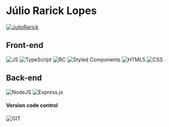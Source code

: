 <h1>
  Júlio Rarick Lopes 
</h1>

[![JulioRarick](https://github-readme-stats.vercel.app/api/top-langs/?username=JulioRarick&hide=html&layout=compact&theme=merko)](https://github.com/anuraghazra/github-readme-stats)

<h2>Front-end </h2>

![JS](https://img.shields.io/badge/JavaScript-323330?style=for-the-badge&logo=javascript&logoColor=F7DF1E)
![TypeScript](https://img.shields.io/badge/typescript-%23007ACC.svg?style=for-the-badge&logo=typescript&logoColor=white)
![RC](https://img.shields.io/badge/React-20232A?style=for-the-badge&logo=react&logoColor=61DAFB)
![Styled Components](https://img.shields.io/badge/styled--components-DB7093?style=for-the-badge&logo=styled-components&logoColor=white)
![HTML5](https://img.shields.io/badge/HTML5-E34F26?style=for-the-badge&logo=html5&logoColor=white)
![CSS](https://img.shields.io/badge/CSS3-1572B6?style=for-the-badge&logo=css3&logoColor=white)

<h2>Back-end </h2>

![NodeJS](https://img.shields.io/badge/node.js-6DA55F?style=for-the-badge&logo=node.js&logoColor=white)
![Express.js](https://img.shields.io/badge/express.js-%23404d59.svg?style=for-the-badge&logo=express&logoColor=%2361DAFB)

<h4> Version code control </h4>

![GIT](https://img.shields.io/badge/GIT-E44C30?style=for-the-badge&logo=git&logoColor=white)
